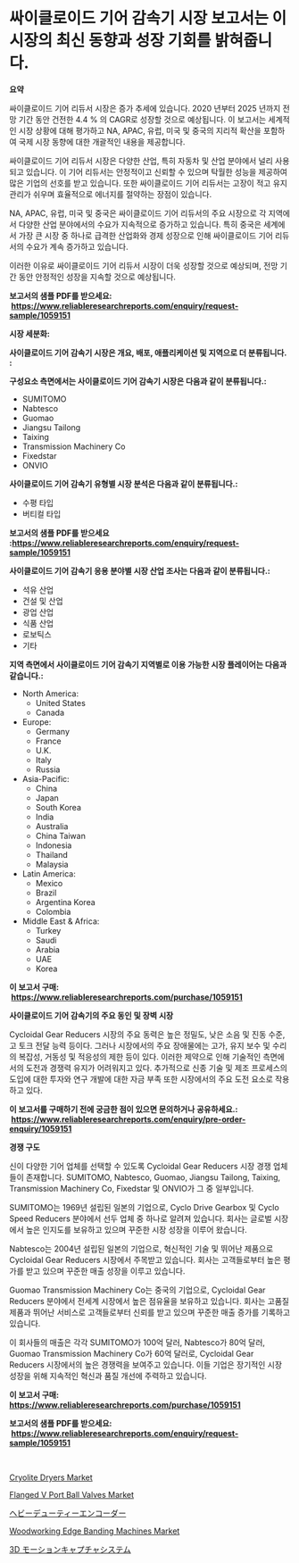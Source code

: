 <p><h1>싸이클로이드 기어 감속기 시장 보고서는 이 시장의 최신 동향과 성장 기회를 밝혀줍니다.</h1></p><p><strong>요약</strong></p>
<p><p>싸이클로이드 기어 리듀서 시장은 증가 추세에 있습니다. 2020 년부터 2025 년까지 전망 기간 동안 건전한 4.4 % 의 CAGR로 성장할 것으로 예상됩니다. 이 보고서는 세계적인 시장 상황에 대해 평가하고 NA, APAC, 유럽, 미국 및 중국의 지리적 확산을 포함하여 국제 시장 동향에 대한 개괄적인 내용을 제공합니다.</p><p>싸이클로이드 기어 리듀서 시장은 다양한 산업, 특히 자동차 및 산업 분야에서 널리 사용되고 있습니다. 이 기어 리듀서는 안정적이고 신뢰할 수 있으며 탁월한 성능을 제공하여 많은 기업의 선호를 받고 있습니다. 또한 싸이클로이드 기어 리듀서는 고장이 적고 유지 관리가 쉬우며 효율적으로 에너지를 절약하는 장점이 있습니다.</p><p>NA, APAC, 유럽, 미국 및 중국은 싸이클로이드 기어 리듀서의 주요 시장으로 각 지역에서 다양한 산업 분야에서의 수요가 지속적으로 증가하고 있습니다. 특히 중국은 세계에서 가장 큰 시장 중 하나로 급격한 산업화와 경제 성장으로 인해 싸이클로이드 기어 리듀서의 수요가 계속 증가하고 있습니다.</p><p>이러한 이유로 싸이클로이드 기어 리듀서 시장이 더욱 성장할 것으로 예상되며, 전망 기간 동안 안정적인 성장을 지속할 것으로 예상됩니다.</p></p>
<p><strong>보고서의 샘플 PDF를 받으세요: &nbsp;<a href="https://www.reliableresearchreports.com/enquiry/request-sample/1059151">https://www.reliableresearchreports.com/enquiry/request-sample/1059151</a></strong></p>
<p><strong>시장 세분화:</strong></p>
<p><strong> 사이클로이드 기어 감속기 시장은 개요, 배포, 애플리케이션 및 지역으로 더 분류됩니다. :</strong></p>
<p><strong>구성요소 측면에서는 사이클로이드 기어 감속기 시장은 다음과 같이 분류됩니다.:</strong></p>
<p><ul><li>SUMITOMO</li><li>Nabtesco</li><li>Guomao</li><li>Jiangsu Tailong</li><li>Taixing</li><li>Transmission Machinery Co</li><li>Fixedstar</li><li>ONVIO</li></ul></p>
<p><strong> 사이클로이드 기어 감속기 유형별 시장 분석은 다음과 같이 분류됩니다.:</strong></p>
<p><ul><li>수평 타입</li><li>버티컬 타입</li></ul></p>
<p><strong>보고서의 샘플 PDF를 받으세요 :<a href="https://www.reliableresearchreports.com/enquiry/request-sample/1059151">https://www.reliableresearchreports.com/enquiry/request-sample/1059151</a></strong></p>
<p><strong> 사이클로이드 기어 감속기 응용 분야별 시장 산업 조사는 다음과 같이 분류됩니다.:</strong></p>
<p><ul><li>석유 산업</li><li>건설 및 산업</li><li>광업 산업</li><li>식품 산업</li><li>로보틱스</li><li>기타</li></ul></p>
<p><strong>지역 측면에서 사이클로이드 기어 감속기 지역별로 이용 가능한 시장 플레이어는 다음과 같습니다.:</strong></p>
<p><ul>
    <li>
        North America:
        <ul>
            <li>United States</li>
            <li>Canada</li>
        </ul>
    </li>
    <li>
        Europe:
        <ul>
            <li>Germany</li>
            <li>France</li>
            <li>U.K.</li>
            <li>Italy</li>
            <li>Russia</li>
        </ul>
    </li>
    <li>
        Asia-Pacific:
        <ul>
            <li>China</li>
            <li>Japan</li>
            <li>South Korea</li>
            <li>India</li>
            <li>Australia</li>
            <li>China Taiwan</li>
            <li>Indonesia</li>
            <li>Thailand</li>
            <li>Malaysia</li>
        </ul>
    </li>
    <li>
        Latin America:
        <ul>
            <li>Mexico</li>
            <li>Brazil</li>
            <li>Argentina Korea</li>
            <li>Colombia</li>
        </ul>
    </li>
    <li>
        Middle East & Africa:
        <ul>
            <li>Turkey</li>
            <li>Saudi</li>
            <li>Arabia</li>
            <li>UAE</li>
            <li>Korea</li>
        </ul>
    </li>
    </ul></p>
<p><strong>이 보고서 구매: &nbsp;<a href="https://www.reliableresearchreports.com/purchase/1059151">https://www.reliableresearchreports.com/purchase/1059151</a></strong></p>
<p><strong>사이클로이드 기어 감속기의 주요 동인 및 장벽 시장</strong></p>
<p><p>Cycloidal Gear Reducers 시장의 주요 동력은 높은 정밀도, 낮은 소음 및 진동 수준, 고 토크 전달 능력 등이다. 그러나 시장에서의 주요 장애물에는 고가, 유지 보수 및 수리의 복잡성, 거동성 및 적응성의 제한 등이 있다. 이러한 제약으로 인해 기술적인 측면에서의 도전과 경쟁력 유지가 어려워지고 있다. 추가적으로 신종 기술 및 제조 프로세스의 도입에 대한 투자와 연구 개발에 대한 자금 부족 또한 시장에서의 주요 도전 요소로 작용하고 있다.</p></p>
<p><strong>이 보고서를 구매하기 전에 궁금한 점이 있으면 문의하거나 공유하세요.: &nbsp;<a href="https://www.reliableresearchreports.com/enquiry/pre-order-enquiry/1059151">https://www.reliableresearchreports.com/enquiry/pre-order-enquiry/1059151</a></strong></p>
<p><strong>경쟁 구도</strong></p>
<p><p>신이 다양한 기어 업체를 선택할 수 있도록 Cycloidal Gear Reducers 시장 경쟁 업체들이 존재합니다. SUMITOMO, Nabtesco, Guomao, Jiangsu Tailong, Taixing, Transmission Machinery Co, Fixedstar 및 ONVIO가 그 중 일부입니다.</p><p>SUMITOMO는 1969년 설립된 일본의 기업으로, Cyclo Drive Gearbox 및 Cyclo Speed Reducers 분야에서 선두 업체 중 하나로 알려져 있습니다. 회사는 글로벌 시장에서 높은 인지도를 보유하고 있으며 꾸준한 시장 성장을 이루어 왔습니다.</p><p>Nabtesco는 2004년 설립된 일본의 기업으로, 혁신적인 기술 및 뛰어난 제품으로 Cycloidal Gear Reducers 시장에서 주목받고 있습니다. 회사는 고객들로부터 높은 평가를 받고 있으며 꾸준한 매출 성장을 이루고 있습니다.</p><p>Guomao Transmission Machinery Co는 중국의 기업으로, Cycloidal Gear Reducers 분야에서 전세계 시장에서 높은 점유율을 보유하고 있습니다. 회사는 고품질 제품과 뛰어난 서비스로 고객들로부터 신뢰를 받고 있으며 꾸준한 매출 증가를 기록하고 있습니다.</p><p>이 회사들의 매출은 각각 SUMITOMO가 100억 달러, Nabtesco가 80억 달러, Guomao Transmission Machinery Co가 60억 달러로, Cycloidal Gear Reducers 시장에서의 높은 경쟁력을 보여주고 있습니다. 이들 기업은 장기적인 시장 성장을 위해 지속적인 혁신과 품질 개선에 주력하고 있습니다.</p></p>
<p><strong>이 보고서 구매: &nbsp; <a href="https://www.reliableresearchreports.com/purchase/1059151">https://www.reliableresearchreports.com/purchase/1059151</a></strong></p>
<p><strong>보고서의 샘플 PDF를 받으세요: &nbsp;<a href="https://www.reliableresearchreports.com/enquiry/request-sample/1059151">https://www.reliableresearchreports.com/enquiry/request-sample/1059151</a></strong><strong></strong></p>
<p>&nbsp;</p>
<p><p><a href="https://cute-banjo-8ca.notion.site/Cryolite-Dryers-Market-Provides-a-Comprehensive-Analysis-Including-a-Macro-Overview-of-the-Market-as-4fdb6347d0bf4c3283e0008a9aa77daa">Cryolite Dryers Market</a></p><p><a href="https://meowing-lemming-dd3.notion.site/Flanged-V-Port-Ball-Valves-Market-Research-Report-Unlocks-Analysis-on-the-Market-Financial-Status-M-2384e4b735c442e6b65650292d308cdc">Flanged V Port Ball Valves Market</a></p><p><a href="https://github.com/mohamedbakry57/Market-Research-Report-List-2/blob/main/7604779188577.md">ヘビーデューティーエンコーダー</a></p><p><a href="https://issuu.com/reportprime-2/docs/woodworking-edge-banding-machines-market-size-2030">Woodworking Edge Banding Machines Market</a></p><p><a href="https://github.com/zjkmgcs938405/Market-Research-Report-List-1/blob/main/2403945188578.md">3D モーションキャプチャシステム</a></p></p>